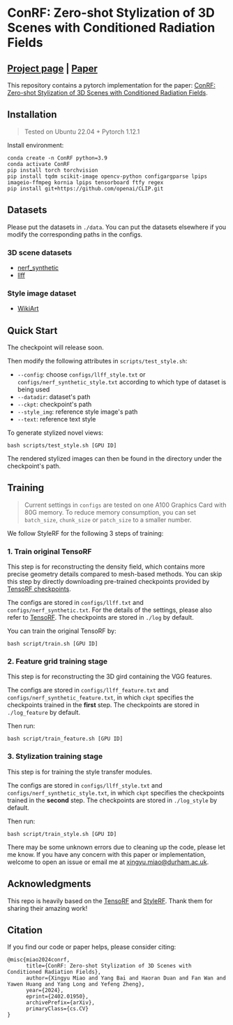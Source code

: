 # ConRF: Zero-shot Stylization of 3D Scenes with Conditioned Radiation Fields
## [Project page](https://xingy038.github.io/ConRF/) |  [Paper](https://arxiv.org/pdf/2402.01950)

This repository contains a pytorch implementation for the paper: [ConRF: Zero-shot Stylization of 3D Scenes with Conditioned Radiation Fields](https://arxiv.org/pdf/2402.01950).  


## Installation
> Tested on Ubuntu 22.04 + Pytorch 1.12.1

Install environment:
```
conda create -n ConRF python=3.9
conda activate ConRF
pip install torch torchvision
pip install tqdm scikit-image opencv-python configargparse lpips imageio-ffmpeg kornia lpips tensorboard ftfy regex
pip install git+https://github.com/openai/CLIP.git 
```

## Datasets
Please put the datasets in `./data`. You can put the datasets elsewhere if you modify the corresponding paths in the configs.

### 3D scene datasets
* [nerf_synthetic](https://drive.google.com/drive/folders/128yBriW1IG_3NJ5Rp7APSTZsJqdJdfc1) 
* [llff](https://drive.google.com/drive/folders/128yBriW1IG_3NJ5Rp7APSTZsJqdJdfc1)
### Style image dataset
* [WikiArt](https://www.kaggle.com/datasets/ipythonx/wikiart-gangogh-creating-art-gan)

## Quick Start
The checkpoint will release soon.

Then modify the following attributes in `scripts/test_style.sh`:
* `--config`: choose `configs/llff_style.txt` or `configs/nerf_synthetic_style.txt` according to which type of dataset is being used
* `--datadir`: dataset's path
* `--ckpt`: checkpoint's path
* `--style_img`: reference style image's path
* `--text`: reference text style


To generate stylized novel views:
```
bash scripts/test_style.sh [GPU ID]
```
The rendered stylized images can then be found in the directory under the checkpoint's path.

## Training
> Current settings in `configs` are tested on one A100 Graphics Card with 80G memory. To reduce memory consumption, you can set `batch_size`, `chunk_size` or `patch_size` to a smaller number.

We follow StyleRF for the following 3 steps of training:
### 1. Train original TensoRF
This step is for reconstructing the density field, which contains more precise geometry details compared to mesh-based methods. You can skip this step by directly downloading pre-trained checkpoints provided by [TensoRF checkpoints](https://1drv.ms/u/s!Ard0t_p4QWIMgQ2qSEAs7MUk8hVw?e=dc6hBm).

The configs are stored in `configs/llff.txt` and `configs/nerf_synthetic.txt`. For the details of the settings, please also refer to [TensoRF](https://github.com/apchenstu/TensoRF). The checkpoints are stored in `./log` by default.

You can train the original TensoRF by:
```
bash script/train.sh [GPU ID]
```

### 2. Feature grid training stage
This step is for reconstructing the 3D gird containing the VGG features.

The configs are stored in `configs/llff_feature.txt` and `configs/nerf_synthetic_feature.txt`, in which `ckpt` specifies the checkpoints trained in the **first** step. The checkpoints are stored in `./log_feature` by default.

Then run:
```
bash script/train_feature.sh [GPU ID]
```


### 3. Stylization training stage 
This step is for training the style transfer modules.

The configs are stored in `configs/llff_style.txt` and `configs/nerf_synthetic_style.txt`, in which `ckpt` specifies the checkpoints trained in the **second** step. The checkpoints are stored in `./log_style` by default.

Then run:
```
bash script/train_style.sh [GPU ID]
```

There may be some unknown errors due to cleaning up the code, please let me know. If you have any concern with this paper or implementation, welcome to open an issue or email me at xingyu.miao@durham.ac.uk.

## Acknowledgments
This repo is heavily based on the [TensoRF](https://github.com/apchenstu/TensoRF) and [StyleRF](https://kunhao-liu.github.io/StyleRF/). Thank them for sharing their amazing work!

## Citation
If you find our code or paper helps, please consider citing:
```
@misc{miao2024conrf,
      title={ConRF: Zero-shot Stylization of 3D Scenes with Conditioned Radiation Fields}, 
      author={Xingyu Miao and Yang Bai and Haoran Duan and Fan Wan and Yawen Huang and Yang Long and Yefeng Zheng},
      year={2024},
      eprint={2402.01950},
      archivePrefix={arXiv},
      primaryClass={cs.CV}
}
```

